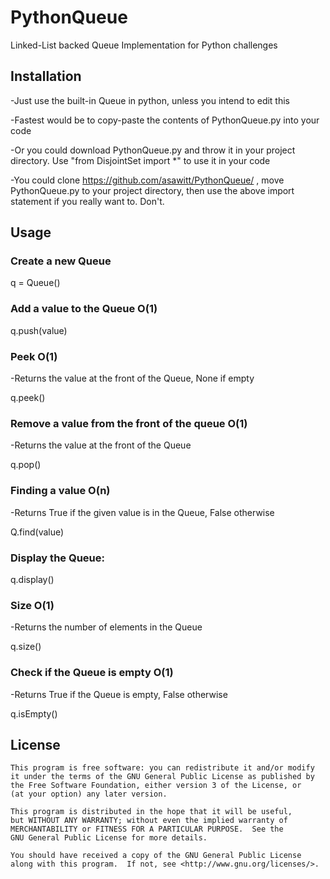 # PythonQueue
Linked-List backed Queue Implementation for Python challenges

## Installation
-Just use the built-in Queue in python, unless you intend to edit this

-Fastest would be to copy-paste the contents of PythonQueue.py into your code 

-Or you could download PythonQueue.py and throw it in your project directory. Use "from DisjointSet import *" to use it in your code

-You could clone https://github.com/asawitt/PythonQueue/ , move PythonQueue.py to your project directory, then use the above import statement if you really want to. Don't. 

## Usage
### Create a new Queue
q = Queue()
### Add a value to the Queue O(1)
q.push(value)
### Peek O(1)
-Returns the value at the front of the Queue, None if empty

q.peek()
### Remove a value from the front of the queue O(1)
-Returns the value at the front of the Queue

q.pop()

### Finding a value O(n)
-Returns True if the given value is in the Queue, False otherwise

Q.find(value)

### Display the Queue:
q.display()

### Size O(1)
-Returns the number of elements in the Queue

q.size()

### Check if the Queue is empty O(1)
-Returns True if the Queue is empty, False otherwise

q.isEmpty()



## License
    This program is free software: you can redistribute it and/or modify
    it under the terms of the GNU General Public License as published by
    the Free Software Foundation, either version 3 of the License, or
    (at your option) any later version.
    
    This program is distributed in the hope that it will be useful,
    but WITHOUT ANY WARRANTY; without even the implied warranty of
    MERCHANTABILITY or FITNESS FOR A PARTICULAR PURPOSE.  See the
    GNU General Public License for more details.
    
    You should have received a copy of the GNU General Public License
    along with this program.  If not, see <http://www.gnu.org/licenses/>.
